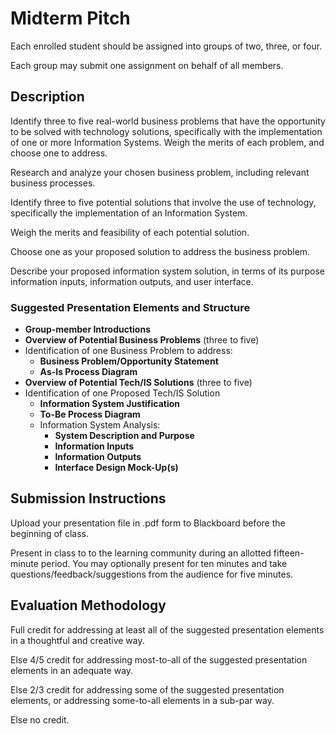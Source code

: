 # Midterm Pitch

Each enrolled student should be assigned into groups of two, three, or four.

Each group may submit one assignment on behalf of all members.

## Description

Identify three to five real-world business problems
 that have the opportunity to be solved with technology solutions,
 specifically with the implementation of one or more Information Systems.
 Weigh the merits of each problem, and choose one to address.

Research and analyze your chosen business problem,
 including relevant business processes.

Identify three to five potential solutions that involve the use of technology,
  specifically the implementation of an Information System.

Weigh the merits and feasibility of each potential solution.

Choose one as your proposed solution to address the business problem.

Describe your proposed information system solution, in terms of its
 purpose
 information inputs,
 information outputs, and
 user interface.

### Suggested Presentation Elements and Structure

 + **Group-member Introductions**
 + **Overview of Potential Business Problems** (three to five)
 + Identification of one Business Problem to address:
   +  **Business Problem/Opportunity Statement**
   +  **As-Is Process Diagram**
 + **Overview of Potential Tech/IS Solutions** (three to five)
 + Identification of one Proposed Tech/IS Solution
   + **Information System Justification**
   + **To-Be Process Diagram**
   + Information System Analysis:
     + **System Description and Purpose**
     + **Information Inputs**
     + **Information Outputs**
     + **Interface Design Mock-Up(s)**

## Submission Instructions

Upload your presentation file in .pdf form to Blackboard before the beginning of class.

Present in class to to the learning community during an allotted fifteen-minute period. You may optionally present for ten minutes and take questions/feedback/suggestions from the audience for five minutes.

## Evaluation Methodology

Full credit for addressing at least all of the suggested presentation elements
 in a thoughtful and creative way.

Else 4/5 credit for addressing most-to-all of the suggested presentation elements
 in an adequate way.

Else 2/3 credit for addressing some of the suggested presentation elements, or addressing some-to-all elements in a sub-par way.

Else no credit.
